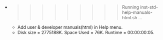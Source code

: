 * >>>>>>>>> Running inst-std-help-manuals-html.sh ...
  * Add user & developer manuals(html) in Help menu.
  * Disk size = 2775188K. Space Used = 76K. Runtime = 00:00:00:05.
